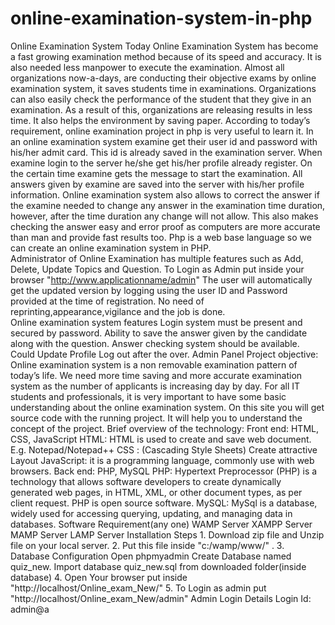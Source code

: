 # online-examination-system-in-php
Online Examination System Today Online Examination System has become a fast growing examination method because of its speed and accuracy. 
It is also needed less manpower to execute the examination. 
Almost all organizations now-a-days, are conducting their objective exams by online examination system, it saves students time in examinations. 
Organizations can also easily check the performance of the student that they give in an examination.
As a result of this, organizations are releasing results in less time.
It also helps the environment by saving paper. 
According to today’s requirement, online examination project in php is very useful to learn it. 
In an online examination system examine get their user id and password with his/her admit card. 
This id is already saved in the examination server. 
When examine login to the server he/she get his/her profile already register. 
On the certain time examine gets the message to start the examination. 
All answers given by examine are saved into the server with his/her profile information. 
Online examination system also allows to correct the answer if the examine needed to change any answer in the examination time duration, however, after the time duration any change will not allow. 
This also makes checking the answer easy and error proof as computers are more accurate than man and provide fast results too. 
Php is a web base language so we can create an online examination system in PHP.  
Administrator of Online Examination has multiple features such as Add, Delete, Update Topics and Question. 
To Login as Admin put inside your browser "http://www.applicationname/admin"  The user will automatically get the updated version by logging using the user ID and Password provided at the time of registration. No need of reprinting,appearance,vigilance and the job is done.  
Online examination system features Login system must be present and secured by password. 
Ability to save the answer given by the candidate along with the question. Answer checking system should be available. Could Update Profile Log out after the over. Admin Panel Project objective: Online examination system is a non removable examination pattern of today’s life. We need more time saving and more accurate examination system as the number of applicants is increasing day by day. For all IT students and professionals, it is very important to have some basic understanding about the online examination system. On this site you will get source code with the running project. It will help you to understand the concept of the project. 
Brief overview of the technology:      Front end: HTML, CSS, JavaScript  HTML: HTML is used to create and save web document. E.g. Notepad/Notepad++ CSS : (Cascading Style Sheets) Create attractive Layout JavaScript: it is a programming language, commonly use with web browsers. Back end: PHP, MySQL  PHP: Hypertext Preprocessor (PHP) is a technology that allows software developers to create dynamically generated web pages, in HTML, XML, or other document types, as per client request. PHP is open source software. MySQL: MySql is a database, widely used for accessing querying, updating, and managing data in databases. Software Requirement(any one) WAMP Server XAMPP Server MAMP Server LAMP Server Installation 
Steps 1. Download zip file and Unzip file on your local server. 
2. Put this file inside "c:/wamp/www/" .
3. Database Configuration Open phpmyadmin Create Database named quiz_new. Import database quiz_new.sql from downloaded folder(inside database) 
4. Open Your browser put inside "http://localhost/Online_exam_New/" 
5. To Login as admin put "http://localhost/Online_exam_New/admin" Admin Login Details Login Id: admin@a
